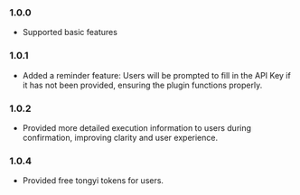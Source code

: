 ### 1.0.0
- Supported basic features

### 1.0.1
- Added a reminder feature: Users will be prompted to fill in the API Key if it has not been provided, ensuring the plugin functions properly.

### 1.0.2
- Provided more detailed execution information to users during confirmation, improving clarity and user experience.

### 1.0.4
- Provided free tongyi tokens for users.